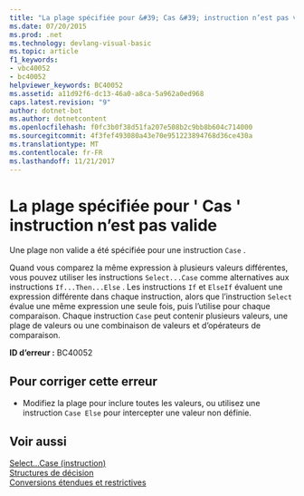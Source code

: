 ```yaml
---
title: "La plage spécifiée pour &#39; Cas &#39; instruction n’est pas valide"
ms.date: 07/20/2015
ms.prod: .net
ms.technology: devlang-visual-basic
ms.topic: article
f1_keywords:
- vbc40052
- bc40052
helpviewer_keywords: BC40052
ms.assetid: a11d92f6-dc13-46a0-a8ca-5a962a0ed968
caps.latest.revision: "9"
author: dotnet-bot
ms.author: dotnetcontent
ms.openlocfilehash: f0fc3b0f38d51fa207e508b2c9bb8b604c714000
ms.sourcegitcommit: 4f3fef493080a43e70e951223894768d36ce430a
ms.translationtype: MT
ms.contentlocale: fr-FR
ms.lasthandoff: 11/21/2017
---
```

# <a name="range-specified-for-39case39-statement-is-not-valid"></a>La plage spécifiée pour &#39; Cas &#39; instruction n’est pas valide
Une plage non valide a été spécifiée pour une instruction `Case` .  
  
 Quand vous comparez la même expression à plusieurs valeurs différentes, vous pouvez utiliser les instructions `Select...Case` comme alternatives aux instructions `If...Then...Else` . Les instructions `If` et `ElseIf` évaluent une expression différente dans chaque instruction, alors que l’instruction `Select` évalue une même expression une seule fois, puis l’utilise pour chaque comparaison. Chaque instruction `Case` peut contenir plusieurs valeurs, une plage de valeurs ou une combinaison de valeurs et d’opérateurs de comparaison.  
  
 **ID d’erreur :** BC40052  
  
## <a name="to-correct-this-error"></a>Pour corriger cette erreur  
  
-   Modifiez la plage pour inclure toutes les valeurs, ou utilisez une instruction `Case Else` pour intercepter une valeur non définie.  
  
## <a name="see-also"></a>Voir aussi  
 [Select...Case (instruction)](../../visual-basic/language-reference/statements/select-case-statement.md)  
 [Structures de décision](../../visual-basic/programming-guide/language-features/control-flow/decision-structures.md)  
 [Conversions étendues et restrictives](../../visual-basic/programming-guide/language-features/data-types/widening-and-narrowing-conversions.md)
